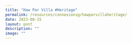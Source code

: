```yaml
---
title: "Haw Par Villa #Heritage"
permalink: /resources/connexionsg/hawparvillaheritage/
date: 2023-08-15
layout: post
description: ""
image: ""
---
```

